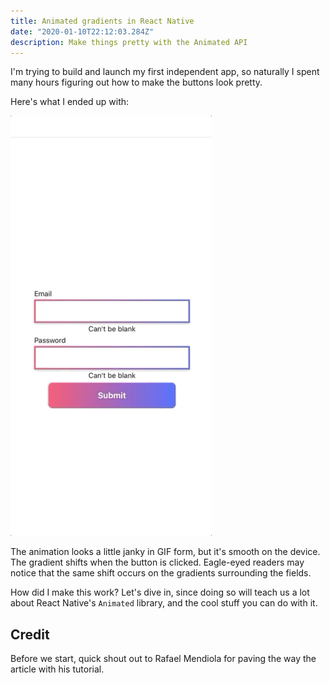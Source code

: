 ```yaml
---
title: Animated gradients in React Native
date: "2020-01-10T22:12:03.284Z"
description: Make things pretty with the Animated API
---
```


I'm trying to build and launch my first independent app, so naturally I spent many hours figuring out how to make the buttons look pretty.

Here's what I ended up with:

![](./animation.gif)

The animation looks a little janky in GIF form, but it's smooth on the device. The gradient shifts when the button is clicked. Eagle-eyed readers may notice that the same shift occurs on the gradients surrounding the fields.

How did I make this work? Let's dive in, since doing so will teach us a lot about React Native's `Animated` library, and the cool stuff you can do with it.

## Credit

Before we start, quick shout out to Rafael Mendiola for paving the way the article with his tutorial. 